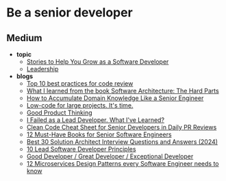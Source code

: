 # Be a senior developer

## Medium
- **topic**
    - [Stories to Help You Grow as a Software Developer](https://medium.com/@MediumStaff/list/stories-to-help-you-grow-as-a-software-developer-b1d913188c20)
    - [Leadership](https://eddiebarth.medium.com/list/leadership-0cc0d07e2706)
- **blogs**
    - [Top 10 best practices for code review](https://medium.com/beyond-the-code-by-typo/top-10-best-practices-for-code-review-a05a7d1ce480)
    - [What I learned from the book Software Architecture: The Hard Parts](https://medium.com/@techworldwithmilan/what-i-learned-from-the-software-architecture-the-hard-parts-0498c9eae88e)
    - [How to Accumulate Domain Knowledge Like a Senior Engineer](https://medium.com/career-paths/how-to-accumulate-domain-knowledge-like-a-senior-engineer-8dd3924e2c70)
    - [Low-code for large projects. It's time.](https://blog.devgenius.io/low-code-for-large-projects-its-time-aecd1f2ac2a7)
    - [Good Product Thinking](https://medium.com/@breanamjones/list/good-product-thinking-25dfb3a0bd21)
    - [I Failed as a Lead Developer. What I've Learned?](https://blog.stackademic.com/i-failed-as-a-lead-developer-what-ive-learned-7bf66cb0d075)
    - [Clean Code Cheat Sheet for Senior Developers in Daily PR Reviews](https://azeynalli1990.medium.com/clean-code-cheat-sheet-for-senior-developers-in-daily-pr-reviews-6b77ee413469)
    - [12 Must-Have Books for Senior Software Engineers](https://azeynalli1990.medium.com/12-must-have-books-for-senior-software-engineers-e433d8ba77fa)
    - [Best 30 Solution Architect Interview Questions and Answers (2024)](https://medium.com/@skillcombo/best-30-solution-architect-interview-questions-and-answers-2024-a8b91a076a77)
    - [10 Lead Software Developer Principles](https://medium.com/mjukvare/10-lead-software-developer-principles-7e056d0e9c9c)
    - [Good Developer / Great Developer / Exceptional Developer](https://medium.com/@mike.s.chambers/good-developer-great-developer-exceptional-developer-ec4213565938)
    - [12 Microservices Design Patterns every Software Engineer needs to know](https://medium.com/@mrahmedkhan019/12-microservices-design-patterns-every-software-engineer-needs-to-know-f2daae212647)
